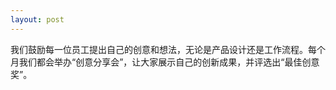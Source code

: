 ```yaml
---
layout: post
---
```



我们鼓励每一位员工提出自己的创意和想法，无论是产品设计还是工作流程。每个月我们都会举办“创意分享会”，让大家展示自己的创新成果，并评选出“最佳创意奖”。
